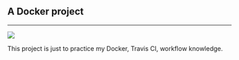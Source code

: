 ## A Docker project
---------------------
<img src="https://travis-ci.org/JackyXu-Cool/docker_practice.svg?branch=master" /> <br />

This project is just to practice my Docker, Travis CI, workflow knowledge.

